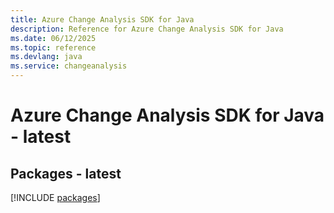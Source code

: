 ```yaml
---
title: Azure Change Analysis SDK for Java
description: Reference for Azure Change Analysis SDK for Java
ms.date: 06/12/2025
ms.topic: reference
ms.devlang: java
ms.service: changeanalysis
---
```

# Azure Change Analysis SDK for Java - latest
## Packages - latest
[!INCLUDE [packages](change-analysis-index.md)]